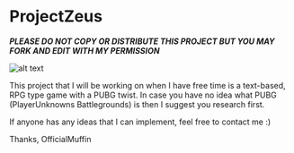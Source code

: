 # ProjectZeus
*****PLEASE DO NOT COPY OR DISTRIBUTE THIS PROJECT BUT YOU MAY FORK AND EDIT WITH MY PERMISSION*****

![alt text](https://github.com/OfficialMuffin/ProjectZeus/master/Images/PUBG700x500.jpg)


This project that I will be working on when I have free time is a text-based, RPG type game with a PUBG twist.
In case you have no idea what PUBG (PlayerUnknowns Battlegrounds) is then I suggest you research first.

If anyone has any ideas that I can implement, feel free to contact me :)

Thanks,
OfficialMuffin


